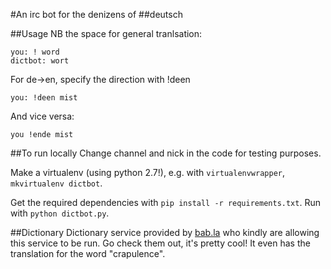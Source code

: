 #An irc bot for the denizens of ##deutsch

##Usage
NB the space for general tranlsation:

    you: ! word
	dictbot: wort

For de->en, specify the direction with !deen

	you: !deen mist

And vice versa:

	you !ende mist

##To run locally
Change channel and nick in the code for testing purposes.

Make a virtualenv (using python 2.7!), e.g. with `virtualenvwrapper`, `mkvirtualenv dictbot`.

Get the required dependencies with `pip install -r requirements.txt`. Run with `python dictbot.py`.

##Dictionary
Dictionary service provided by [bab.la](http://en.bab.la/) who kindly are allowing this service to be run. Go check them out, it's pretty cool! It even has the translation for the word "crapulence".
